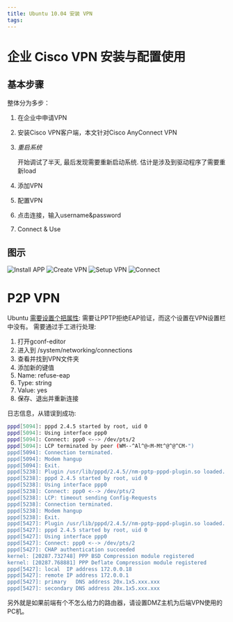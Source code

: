 ```yaml
---
title: Ubuntu 10.04 安装 VPN
tags: 
---
```


# 企业 Cisco VPN 安装与配置使用

## 基本步骤

整体分为多步：

1. 在企业中申请VPN
2. 安装Cisco VPN客户端，本文针对Cisco AnyConnect VPN
3. *重启系统*

    开始调试了半天, 最后发现需要重新启动系统. 估计是涉及到驱动程序了需要重新load

4. 添加VPN
5. 配置VPN
6. 点击连接，输入username&password
7. Connect & Use

## 图示

![Install APP](http://pic.yupoo.com/qianjigui/Dr6AnrCz/medish.jpg)
![Create VPN](http://pic.yupoo.com/qianjigui/Dr6yOOGr/medish.jpg)
![Setup VPN](http://pic.yupoo.com/qianjigui/Dr6AnTj9/medish.jpg)
![Connect](http://pic.yupoo.com/qianjigui/Dr6Ao37w/medish.jpg)


# P2P VPN

Ubuntu [需要设置个把属性](http://ubuntuforums.org/showthread.php?p=7002673):
需要让PPTP拒绝EAP验证，而这个设置在VPN设置栏中没有。
需要通过手工进行处理:

1. 打开gconf-editor
2. 进入到 /system/networking/connections
3. 查看并找到VPN文件夹
4. 添加新的键值
5. Name: refuse-eap
6. Type: string
7. Value: yes
8. 保存、退出并重新连接

日志信息，从错误到成功:

```bash
pppd[5094]: pppd 2.4.5 started by root, uid 0
pppd[5094]: Using interface ppp0
pppd[5094]: Connect: ppp0 <--> /dev/pts/2
pppd[5094]: LCP terminated by peer (WM--^Al^@<M-Mt^@^@^CM-")
pppd[5094]: Connection terminated.
pppd[5094]: Modem hangup
pppd[5094]: Exit.
pppd[5238]: Plugin /usr/lib/pppd/2.4.5//nm-pptp-pppd-plugin.so loaded.
pppd[5238]: pppd 2.4.5 started by root, uid 0
pppd[5238]: Using interface ppp0
pppd[5238]: Connect: ppp0 <--> /dev/pts/2
pppd[5238]: LCP: timeout sending Config-Requests
pppd[5238]: Connection terminated.
pppd[5238]: Modem hangup
pppd[5238]: Exit.
pppd[5427]: Plugin /usr/lib/pppd/2.4.5//nm-pptp-pppd-plugin.so loaded.
pppd[5427]: pppd 2.4.5 started by root, uid 0
pppd[5427]: Using interface ppp0
pppd[5427]: Connect: ppp0 <--> /dev/pts/2
pppd[5427]: CHAP authentication succeeded
kernel: [20287.732748] PPP BSD Compression module registered
kernel: [20287.768881] PPP Deflate Compression module registered
pppd[5427]: local  IP address 172.0.0.18
pppd[5427]: remote IP address 172.0.0.1
pppd[5427]: primary   DNS address 20x.1x5.xxx.xxx
pppd[5427]: secondary DNS address 20x.1x5.xxx.xxx
```
另外就是如果前端有个不怎么给力的路由器，请设置DMZ主机为后端VPN使用的PC机。

